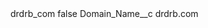 <?xml version="1.0" encoding="UTF-8"?>
<CustomMetadata xmlns="http://soap.sforce.com/2006/04/metadata" xmlns:xsi="http://www.w3.org/2001/XMLSchema-instance" xmlns:xsd="http://www.w3.org/2001/XMLSchema">
    <label>drdrb_com</label>
    <protected>false</protected>
    <values>
        <field>Domain_Name__c</field>
        <value xsi:type="xsd:string">drdrb.com</value>
    </values>
</CustomMetadata>
